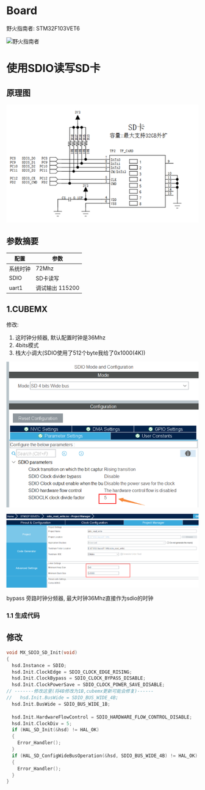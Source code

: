 # Board

野火指南者: STM32F103VET6

![野火指南者](https://doc.embedfire.com/mcu/stm32/f103zhinanzhe/std/zh/latest/_static/images/f103zhinanzhe.png)

# 使用SDIO读写SD卡

## 原理图

![](https://raw.githubusercontent.com/fly-t/images/main/blog/README-2025-01-21-17-01-49.png)

## 参数摘要

| 配置     | 参数            |
| -------- | --------------- |
| 系统时钟 | 72Mhz           |
| SDIO     | SD卡读写        |
| uart1    | 调试输出 115200 |

## 1.CUBEMX

修改:

1. 这时钟分频器, 默认配置时钟是36Mhz
2. 4bits模式
3. 栈大小调大(SDIO使用了512个byte我给了0x1000(4K))

![](https://raw.githubusercontent.com/fly-t/images/main/blog/README-2025-01-21-17-06-54.png)

![](https://raw.githubusercontent.com/fly-t/images/main/blog/README-2025-01-21-17-20-17.png)


bypass 旁路时钟分频器, 最大时钟36Mhz直接作为sdio的时钟


### 1.1 生成代码

## 修改

``` c
void MX_SDIO_SD_Init(void)
{
  hsd.Instance = SDIO;
  hsd.Init.ClockEdge = SDIO_CLOCK_EDGE_RISING;
  hsd.Init.ClockBypass = SDIO_CLOCK_BYPASS_DISABLE;
  hsd.Init.ClockPowerSave = SDIO_CLOCK_POWER_SAVE_DISABLE;
// -------修改这里(将4B修改为1B,cubemx更新可能会修复)------
//   hsd.Init.BusWide = SDIO_BUS_WIDE_4B; 
  hsd.Init.BusWide = SDIO_BUS_WIDE_1B;
   
  hsd.Init.HardwareFlowControl = SDIO_HARDWARE_FLOW_CONTROL_DISABLE;
  hsd.Init.ClockDiv = 5;
  if (HAL_SD_Init(&hsd) != HAL_OK)
  {
    Error_Handler();
  }
  if (HAL_SD_ConfigWideBusOperation(&hsd, SDIO_BUS_WIDE_4B) != HAL_OK)
  {
    Error_Handler();
  }
}
```



